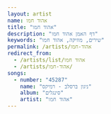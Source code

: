 ```yaml
---
layout: artist
name: אהוד חמו
title: "אהוד חמו"
description: "דף האמן אהוד חמו"
keywords: "שירים, מוזיקה, אהוד חמו"
permalink: /artists/אהוד-חמו
redirect_from:
  - /artists/list/אהוד חמו
  - /artists/אהוד-חמו/
songs:
  - number: "45287"
    name: "ניגון ברסלב - רמיקס"
    album: "סינגלים"
    artist: "אהוד חמו"
---
```

